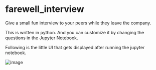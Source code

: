 # farewell_interview
Give a small fun interview to your peers while they leave the company.  

This is written in python. And you can customize it by changing the questions in the Jupyter Notebook.

Following is the little UI that gets displayed after running the jupyter notebook.

![image](https://user-images.githubusercontent.com/18446707/118403079-615a9300-b68a-11eb-9a21-fb027bdece8e.png)
